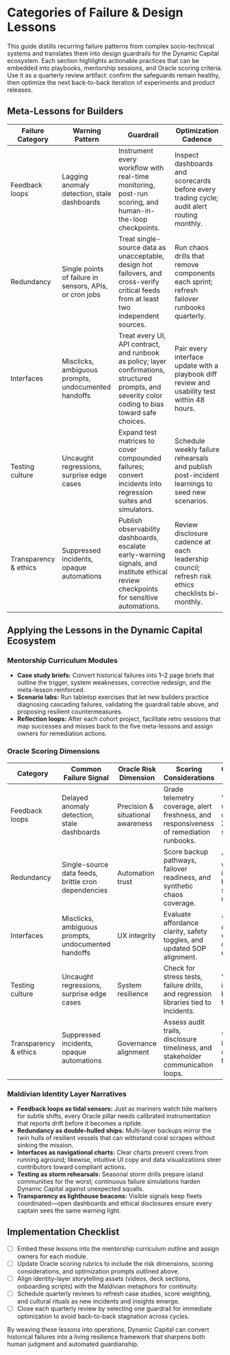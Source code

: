# Categories of Failure & Design Lessons

This guide distills recurring failure patterns from complex socio-technical
systems and translates them into design guardrails for the Dynamic Capital
ecosystem. Each section highlights actionable practices that can be embedded
into playbooks, mentorship sessions, and Oracle scoring criteria. Use it as a
quarterly review artifact: confirm the safeguards remain healthy, then optimize
the next back-to-back iteration of experiments and product releases.

## Meta-Lessons for Builders

| Failure Category      | Warning Pattern                                         | Guardrail                                                                                                                                            | Optimization Cadence                                                                             |
| --------------------- | ------------------------------------------------------- | ---------------------------------------------------------------------------------------------------------------------------------------------------- | ------------------------------------------------------------------------------------------------ |
| Feedback loops        | Lagging anomaly detection, stale dashboards             | Instrument every workflow with real-time monitoring, post-run scoring, and human-in-the-loop checkpoints.                                            | Inspect dashboards and scorecards before every trading cycle; audit alert routing monthly.       |
| Redundancy            | Single points of failure in sensors, APIs, or cron jobs | Treat single-source data as unacceptable, design hot failovers, and cross-verify critical feeds from at least two independent sources.               | Run chaos drills that remove components each sprint; refresh failover runbooks quarterly.        |
| Interfaces            | Misclicks, ambiguous prompts, undocumented handoffs     | Treat every UI, API contract, and runbook as policy; layer confirmations, structured prompts, and severity color coding to bias toward safe choices. | Pair every interface update with a playbook diff review and usability test within 48 hours.      |
| Testing culture       | Uncaught regressions, surprise edge cases               | Expand test matrices to cover compounded failures; convert incidents into regression suites and simulators.                                          | Schedule weekly failure rehearsals and publish post-incident learnings to seed new scenarios.    |
| Transparency & ethics | Suppressed incidents, opaque automations                | Publish observability dashboards, escalate early-warning signals, and institute ethical review checkpoints for sensitive automations.                | Review disclosure cadence at each leadership council; refresh risk ethics checklists bi-monthly. |

## Applying the Lessons in the Dynamic Capital Ecosystem

### Mentorship Curriculum Modules

- **Case study briefs:** Convert historical failures into 1–2 page briefs that
  outline the trigger, system weaknesses, corrective redesign, and the
  meta-lesson reinforced.
- **Scenario labs:** Run tabletop exercises that let new builders practice
  diagnosing cascading failures, validating the guardrail table above, and
  proposing resilient countermeasures.
- **Reflection loops:** After each cohort project, facilitate retro sessions
  that map successes and misses back to the five meta-lessons and assign owners
  for remediation actions.

### Oracle Scoring Dimensions

| Category              | Common Failure Signal                               | Oracle Risk Dimension             | Scoring Considerations                                                                 | Optimization Prompt                                   |
| --------------------- | --------------------------------------------------- | --------------------------------- | -------------------------------------------------------------------------------------- | ----------------------------------------------------- |
| Feedback loops        | Delayed anomaly detection, stale dashboards         | Precision & situational awareness | Grade telemetry coverage, alert freshness, and responsiveness of remediation runbooks. | “What signal would have caught this 24 hours sooner?” |
| Redundancy            | Single-source data feeds, brittle cron dependencies | Automation trust                  | Score backup pathways, failover readiness, and synthetic chaos coverage.               | “Where do we intentionally break something next?”     |
| Interfaces            | Misclicks, ambiguous prompts, undocumented handoffs | UX integrity                      | Evaluate affordance clarity, safety toggles, and updated SOP alignment.                | “What decision can we remove or pre-commit?”          |
| Testing culture       | Uncaught regressions, surprise edge cases           | System resilience                 | Check for stress tests, failure drills, and regression libraries tied to incidents.    | “Which incident just became a test?”                  |
| Transparency & ethics | Suppressed incidents, opaque automations            | Governance alignment              | Assess audit trails, disclosure timeliness, and stakeholder communication loops.       | “Who still lacks line-of-sight into this risk?”       |

### Maldivian Identity Layer Narratives

- **Feedback loops as tidal sensors:** Just as mariners watch tide markers for
  subtle shifts, every Oracle pillar needs calibrated instrumentation that
  reports drift before it becomes a riptide.
- **Redundancy as double-hulled ships:** Multi-layer backups mirror the twin
  hulls of resilient vessels that can withstand coral scrapes without sinking
  the mission.
- **Interfaces as navigational charts:** Clear charts prevent crews from running
  aground; likewise, intuitive UI copy and data visualizations steer
  contributors toward compliant actions.
- **Testing as storm rehearsals:** Seasonal storm drills prepare island
  communities for the worst; continuous failure simulations harden Dynamic
  Capital against unexpected squalls.
- **Transparency as lighthouse beacons:** Visible signals keep fleets
  coordinated—open dashboards and ethical disclosures ensure every captain sees
  the same warning light.

## Implementation Checklist

- [ ] Embed these lessons into the mentorship curriculum outline and assign
      owners for each module.
- [ ] Update Oracle scoring rubrics to include the risk dimensions, scoring
      considerations, and optimization prompts outlined above.
- [ ] Align identity-layer storytelling assets (videos, deck sections,
      onboarding scripts) with the Maldivian metaphors for continuity.
- [ ] Schedule quarterly reviews to refresh case studies, score weighting, and
      cultural rituals as new incidents and insights emerge.
- [ ] Close each quarterly review by selecting one guardrail for immediate
      optimization to avoid back-to-back stagnation across cycles.

By weaving these lessons into operations, Dynamic Capital can convert historical
failures into a living resilience framework that sharpens both human judgment
and automated guardianship.
